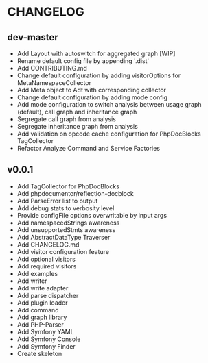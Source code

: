 # CHANGELOG

## dev-master

- Add Layout with autoswitch for aggregated graph [WIP]
- Rename default config file by appending '.dist'
- Add CONTRIBUTING.md
- Change default configuration by adding visitorOptions for MetaNamespaceCollector
- Add Meta object to Adt with corresponding collector
- Change default configuration by adding mode config
- Add mode configuration to switch analysis between usage graph (default), call graph and inheritance graph
- Segregate call graph from analysis
- Segregate inheritance graph from analysis
- Add validation on opcode cache configuration for PhpDocBlocks TagCollector
- Refactor Analyze Command and Service Factories

## v0.0.1

- Add TagCollector for PhpDocBlocks
- Add phpdocumentor/reflection-docblock
- Add ParseError list to output
- Add debug stats to verbosity level
- Provide configFile options overwritable by input args
- Add namespacedStrings awareness
- Add unsupportedStmts awareness
- Add AbstractDataType Traverser
- Add CHANGELOG.md
- Add visitor configuration feature
- Add optional visitors
- Add required visitors
- Add examples
- Add writer
- Add write adapter
- Add parse dispatcher
- Add plugin loader
- Add command
- Add graph library
- Add PHP-Parser
- Add Symfony YAML
- Add Symfony Console
- Add Symfony Finder
- Create skeleton
